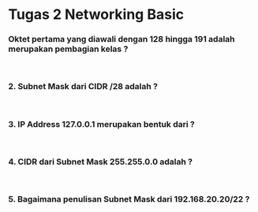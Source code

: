 # Tugas 2 Networking Basic

### Oktet pertama yang diawali dengan 128 hingga 191 adalah merupakan pembagian kelas ?

<br>

### 2. Subnet Mask dari CIDR /28 adalah ? 

<br>

### 3. IP Address 127.0.0.1 merupakan bentuk dari ?

<br>

### 4. CIDR dari Subnet Mask 255.255.0.0 adalah ?

<br>

### 5. Bagaimana penulisan Subnet Mask dari 192.168.20.20/22 ?
